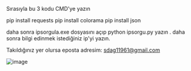 Sırasıyla bu 3 kodu CMD'ye yazın

pip install requests
pip install colorama
pip install json


daha sonra ipsorgula.exe dosyasını açıp 
python ipsorgu.py yazın . daha sonra bilgi edinmek istediğiniz ip'yi yazın. 

Takıldığınız yer olursa eposta adresim: sdag11961@gmail.com


![image](https://github.com/user-attachments/assets/15ea00e9-c9dc-4737-8f03-67fb7298392d)
